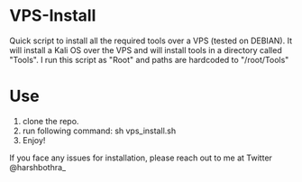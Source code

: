 # VPS-Install
 Quick script to install all the required tools over a VPS (tested on DEBIAN). It will install a Kali OS over the VPS and will install tools in a directory called "Tools". I run this script as "Root" and paths are hardcoded to "/root/Tools"

# Use

1. clone the repo.
2. run following command: sh vps_install.sh
3. Enjoy!

If you face any issues for installation, please reach out to me at Twitter @harshbothra_